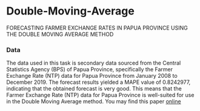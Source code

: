 # Double-Moving-Average
FORECASTING FARMER EXCHANGE RATES IN PAPUA PROVINCE USING THE DOUBLE MOVING AVERAGE METHOD

### Data
The data used in this task is secondary data sourced from the Central Statistics Agency (BPS) of Papua Province, specifically the Farmer Exchange Rate (NTP) data for Papua Province from January 2008 to December 2019. The forecast results yielded a MAPE value of 0.8242977, indicating that the obtained forecast is very good. This means that the Farmer Exchange Rate (NTP) data for Papua Province is well-suited for use in the Double Moving Average method. You may find this paper [online](https://drive.google.com/file/d/1Bt0iKSol3piP2udVpa6wQOeNs39CdI2A/view?usp=sharing) 

